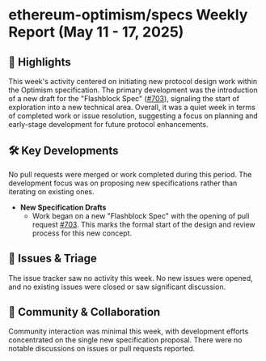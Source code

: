 # ethereum-optimism/specs Weekly Report (May 11 - 17, 2025)

## 🚀 Highlights
This week's activity centered on initiating new protocol design work within the Optimism specification. The primary development was the introduction of a new draft for the "Flashblock Spec" ([#703](https://github.com/ethereum-optimism/specs/pull/703)), signaling the start of exploration into a new technical area. Overall, it was a quiet week in terms of completed work or issue resolution, suggesting a focus on planning and early-stage development for future protocol enhancements.

## 🛠️ Key Developments
No pull requests were merged or work completed during this period. The development focus was on proposing new specifications rather than iterating on existing ones.

- **New Specification Drafts**
  - Work began on a new "Flashblock Spec" with the opening of pull request [#703](https://github.com/ethereum-optimism/specs/pull/703). This marks the formal start of the design and review process for this new concept.

## 🐛 Issues & Triage
The issue tracker saw no activity this week. No new issues were opened, and no existing issues were closed or saw significant discussion.

## 💬 Community & Collaboration
Community interaction was minimal this week, with development efforts concentrated on the single new specification proposal. There were no notable discussions on issues or pull requests reported.